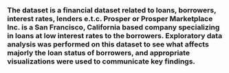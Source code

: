 ### The dataset is a financial dataset related to loans, borrowers, interest rates, lenders e.t.c. Prosper or Prosper Marketplace Inc. is a San Francisco, California based company specializing in loans at low interest rates to the borrowers. Exploratory data analysis was performed on this dataset to see what affects majorly the loan status of borrowers, and appropriate visualizations were used to communicate key findings.
